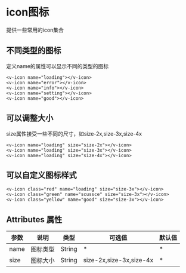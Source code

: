# icon图标

提供一些常用的icon集合

## 不同类型的图标

定义name的属性可以显示不同的类型的图标

<ClientOnly>
  <icon/>
</ClientOnly>

```vue
<v-icon name="loading"></v-icon>
<v-icon name="error"></v-icon>
<v-icon name="info"></v-icon>
<v-icon name="setting"></v-icon>
<v-icon name="good"></v-icon>
```

## 可以调整大小

size属性接受一些不同的尺寸，如size-2x,size-3x,size-4x

<ClientOnly>
  <icon-size/>
</ClientOnly>

```vue
<v-icon name="loading" size="size-2x"></v-icon>
<v-icon name="loading" size="size-3x"></v-icon>
<v-icon name="loading" size="size-4x"></v-icon>
```

## 可以自定义图标样式

<ClientOnly>
  <icon-class/>
</ClientOnly>

```vue
<v-icon class="red" name="loading" size="size-3x"></v-icon>
<v-icon class="green" name="scussce" size="size-3x"></v-icon>
<v-icon class="yellow" name="good" size="size-3x"></v-icon>
```

## Attributes 属性

参数|说明|类型|可选值|默认值|
-|-|-|-|-|
name|图标类型|String|*|*|
size|图标大小|String|size-2x,size-3x,size-4x|*|  
